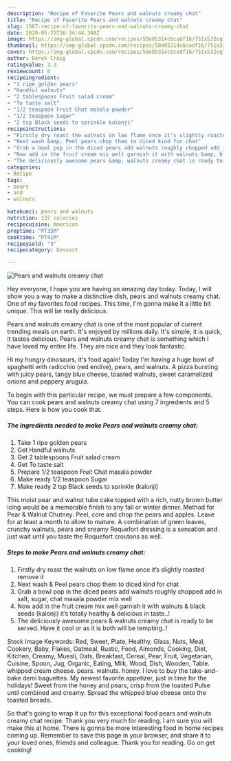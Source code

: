 ```yaml
---
description: "Recipe of Favorite Pears and walnuts creamy chat"
title: "Recipe of Favorite Pears and walnuts creamy chat"
slug: 1567-recipe-of-favorite-pears-and-walnuts-creamy-chat
date: 2020-05-25T16:34:44.348Z
image: https://img-global.cpcdn.com/recipes/50e85314c6cadf16/751x532cq70/pears-and-walnuts-creamy-chat-recipe-main-photo.jpg
thumbnail: https://img-global.cpcdn.com/recipes/50e85314c6cadf16/751x532cq70/pears-and-walnuts-creamy-chat-recipe-main-photo.jpg
cover: https://img-global.cpcdn.com/recipes/50e85314c6cadf16/751x532cq70/pears-and-walnuts-creamy-chat-recipe-main-photo.jpg
author: Derek Craig
ratingvalue: 3.3
reviewcount: 6
recipeingredient:
- "1 ripe golden pears"
- "Handful walnuts"
- "2 tablespoons Fruit salad cream"
- "To taste salt"
- "1/2 teaspoon Fruit Chat masala powder"
- "1/2 teaspoon Sugar"
- "2 tsp Black seeds to sprinkle kalonji"
recipeinstructions:
- "Firstly dry roast the walnuts on low flame once it’s slightly roasted remove it"
- "Next wash &amp; Peel pears chop them to diced kind for chat"
- "Grab a bowl pop in the diced pears add walnuts roughly chopped add in salt, sugar, chat masala powder mix well"
- "Now add in the fruit cream mix well garnish it with walnuts &amp; black seeds (kalonji) it’s totally healthy &amp; delicious in taste..!"
- "The deliciously awesome pears &amp; walnuts creamy chat is ready to be served. Have it cool or as it is both will be tempting..!"
categories:
- Recipe
tags:
- pears
- and
- walnuts

katakunci: pears and walnuts 
nutrition: 137 calories
recipecuisine: American
preptime: "PT35M"
cooktime: "PT41M"
recipeyield: "3"
recipecategory: Dessert

---
```



![Pears and walnuts creamy chat](https://img-global.cpcdn.com/recipes/50e85314c6cadf16/751x532cq70/pears-and-walnuts-creamy-chat-recipe-main-photo.jpg)

Hey everyone, I hope you are having an amazing day today. Today, I will show you a way to make a distinctive dish, pears and walnuts creamy chat. One of my favorites food recipes. This time, I'm gonna make it a little bit unique. This will be really delicious.

Pears and walnuts creamy chat is one of the most popular of current trending meals on earth. It's enjoyed by millions daily. It's simple, it is quick, it tastes delicious. Pears and walnuts creamy chat is something which I have loved my entire life. They are nice and they look fantastic.

Hi my hungry dinosaurs, it&#39;s food again! Today I&#39;m having a huge bowl of spaghetti with radicchio (red endive), pears, and walnuts. A pizza bursting with juicy pears, tangy blue cheese, toasted walnuts, sweet caramelized onions and peppery arugula.


To begin with this particular recipe, we must prepare a few components. You can cook pears and walnuts creamy chat using 7 ingredients and 5 steps. Here is how you cook that.

<!--inarticleads1-->

##### The ingredients needed to make Pears and walnuts creamy chat:

1. Take 1 ripe golden pears
1. Get Handful walnuts
1. Get 2 tablespoons Fruit salad cream
1. Get To taste salt
1. Prepare 1/2 teaspoon Fruit Chat masala powder
1. Make ready 1/2 teaspoon Sugar
1. Make ready 2 tsp Black seeds to sprinkle (kalonji)


This moist pear and walnut tube cake topped with a rich, nutty brown butter icing would be a memorable finish to any fall or winter dinner. Method for Pear &amp; Walnut Chutney: Peel, core and chop the pears and apples. Leave for at least a month to allow to mature. A combination of green leaves, crunchy walnuts, pears and creamy Roquefort dressing is a sensation and just wait until you taste the Roquefort croutons as well. 

<!--inarticleads2-->

##### Steps to make Pears and walnuts creamy chat:

1. Firstly dry roast the walnuts on low flame once it’s slightly roasted remove it
1. Next wash &amp; Peel pears chop them to diced kind for chat
1. Grab a bowl pop in the diced pears add walnuts roughly chopped add in salt, sugar, chat masala powder mix well
1. Now add in the fruit cream mix well garnish it with walnuts &amp; black seeds (kalonji) it’s totally healthy &amp; delicious in taste..!
1. The deliciously awesome pears &amp; walnuts creamy chat is ready to be served. Have it cool or as it is both will be tempting..!


Stock Image Keywords: Red, Sweet, Plate, Healthy, Glass, Nuts, Meal, Cookery, Baby, Flakes, Oatmeal, Rustic, Food, Almonds, Cooking, Diet, Kitchen, Creamy, Muesli, Oats, Breakfast, Cereal, Pear, Fruit, Vegetarian, Cuisine, Spoon, Jug, Organic, Eating, Milk, Wood, Dish, Wooden, Table. whipped cream cheese. pears. walnuts. honey. I love to buy the take-and-bake demi baguettes. My newest favorite appetizer, just in time for the holidays! Sweet from the honey and pears, crisp from the toasted Pulse until combined and creamy. Spread the whipped blue cheese onto the toasted breads. 

So that's going to wrap it up for this exceptional food pears and walnuts creamy chat recipe. Thank you very much for reading. I am sure you will make this at home. There is gonna be more interesting food in home recipes coming up. Remember to save this page in your browser, and share it to your loved ones, friends and colleague. Thank you for reading. Go on get cooking!
